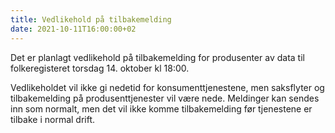 ```yaml
---
title: Vedlikehold på tilbakemelding
date: 2021-10-11T16:00:00+02
---
```


Det er planlagt vedlikehold på tilbakemelding for produsenter av data til folkeregisteret torsdag 14. oktober kl 18:00. 

Vedlikeholdet vil ikke gi nedetid for konsumenttjenestene, men saksflyter og tilbakemelding på produsenttjenester vil være nede. Meldinger kan sendes inn som normalt, men det vil ikke komme tilbakemelding før tjenestene er tilbake i normal drift. 
